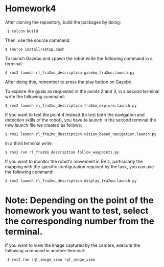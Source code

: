 # Homework4

After cloning the repository, build the packages by doing:

     $ colcon build

Then, use the source command:

    $ source install/setup.bash

To launch Gazebo and spawn the robot write the following command in a terminal:

    $ ros2 launch rl_fra2mo_description gazebo_fra2mo.launch.py

After doing this, remember to press the play button on Gazebo.

To explore the goals as requested in the points 2 and 3, in a second terminal write the following command:

    $ ros2 launch rl_fra2mo_description fra2mo_explore.launch.py

If you want to test the point 4 instead (to test both the navigation and detection skills of the robot), you have to launch in the second terminal the new launch file we created as follows:

    $ ros2 launch rl_fra2mo_description vision_based_navigation.launch.py

In a third terminal write:

    $ ros2 run rl_fra2mo_description follow_waypoints.py

If you want to monitor the robot's movement in RViz, particularly the mapping with the specific configuration required by the task, you can use the following command:

    $ ros2 launch rl_fra2mo_description display_fra2mo.launch.py

# Note: Depending on the point of the homework you want to test, select the corresponding number from the terminal.

If you want to view the image captured by the camera, execute the following command in another terminal:

     $ ros2 run rqt_image_view rqt_image_view
